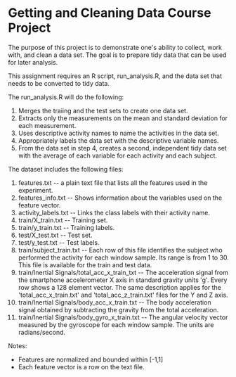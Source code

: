 # Getting and Cleaning Data Course Project
The purpose of this project is to demonstrate one's ability to collect, work with, and clean a data set.  The goal is to prepare tidy data that can be used for later analysis.

This assignment requires an R script, run_analysis.R, and the data set that needs to be converted to tidy data.

The run_analysis.R will do the following:

1. Merges the traiing and the test sets to create one data set.
2. Extracts only the measurements on the mean and standard deviation for each measurement.
3. Uses descriptive activity names to name the activities in the data set.
4. Appropriately labels the data set with the descriptive variable names.
5. From the data set in step 4, creates a second, independent tidy data set with the average of each variable for each activity and each subject.

The dataset includes the following files:

1. features.txt -- a plain text file that lists all the features used in the experiment.
2. features_info.txt -- Shows information about the variables used on the feature vector.
3. activity_labels.txt -- Links the class labels with their activity name.
4. train/X_train.txt -- Training set.
5. train/y_train.txt -- Training labels.
6. test/X_test.txt -- Test set.
7. test/y_test.txt -- Test labels.
8. train/subject_train.txt -- Each row of this file identifies the subject who performed the activity for each window sample. Its range is from 1 to 30. This file is available for the train and test data.
9. train/Inertial Signals/total_acc_x_train_txt -- The acceleration signal from the smartphone accelerometer X axis in standard gravity units 'g'.  Every row shows a 128 element vector.  The same description applies for the 'total_acc_x_train.txt' and 'total_acc_z_train.txt' files for the Y and Z axis.
10. train/Inertial Signals/body_acc_x_train.txt -- The body acceleration signal obtained by subtracting the gravity from the total acceleration.
11. train/Inertial Signals/body_gyro_x_train.txt -- The angular velocity vector measured by the gyroscope for each window sample.  The units are radians/second.

Notes:
- Features are normalized and bounded within [-1,1]
- Each feature vector is a row on the text file.
